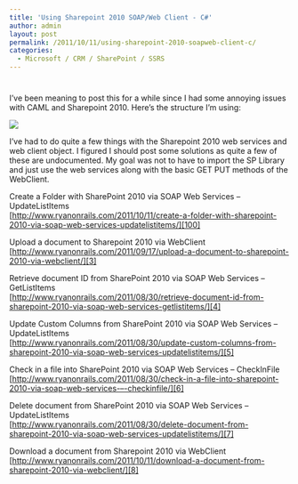 ```yaml
---
title: 'Using Sharepoint 2010 SOAP/Web Client - C#'
author: admin
layout: post
permalink: /2011/10/11/using-sharepoint-2010-soapweb-client-c/
categories:
  - Microsoft / CRM / SharePoint / SSRS
---
```

# 

I’ve been meaning to post this for a while since I had some annoying issues with CAML and Sharepoint 2010. Here’s the structure I’m using:

![][2]

 [2]: /images/old/sp2010_structure.bmp

I’ve had to do quite a few things with the Sharepoint 2010 web services and web client object. I figured I should post some solutions as quite a few of these are undocumented. My goal was not to have to import the SP Library and just use the web services along with the basic GET PUT methods of the WebClient.

Create a Folder with SharePoint 2010 via SOAP Web Services – UpdateListItems  
[http://www.ryanonrails.com/2011/10/11/create-a-folder-with-sharepoint-2010-via-soap-web-services-updatelistitems/][100]

 [100]: http://www.ryanonrails.com/2011/10/11/create-a-folder-with-sharepoint-2010-via-soap-web-services-updatelistitems/ "http://www.ryanonrails.com/2011/10/11/create-a-folder-with-sharepoint-2010-via-soap-web-services-updatelistitems/"

Upload a document to Sharepoint 2010 via WebClient  
[http://www.ryanonrails.com/2011/09/17/upload-a-document-to-sharepoint-2010-via-webclient/][3]

 [3]: http://www.ryanonrails.com/2011/09/17/upload-a-document-to-sharepoint-2010-via-webclient/ "http://www.ryanonrails.com/2011/09/17/upload-a-document-to-sharepoint-2010-via-webclient/"

Retrieve document ID from SharePoint 2010 via SOAP Web Services – GetListItems  
[http://www.ryanonrails.com/2011/08/30/retrieve-document-id-from-sharepoint-2010-via-soap-web-services-getlistitems/][4]

 [4]: http://www.ryanonrails.com/2011/08/30/retrieve-document-id-from-sharepoint-2010-via-soap-web-services-getlistitems/ "http://www.ryanonrails.com/2011/08/30/retrieve-document-id-from-sharepoint-2010-via-soap-web-services-getlistitems/"

Update Custom Columns from SharePoint 2010 via SOAP Web Services – UpdateListItems  
[http://www.ryanonrails.com/2011/08/30/update-custom-columns-from-sharepoint-2010-via-soap-web-services-updatelistitems/][5]

 [5]: http://www.ryanonrails.com/2011/08/30/update-custom-columns-from-sharepoint-2010-via-soap-web-services-updatelistitems/ "http://www.ryanonrails.com/2011/08/30/update-custom-columns-from-sharepoint-2010-via-soap-web-services-updatelistitems/"

Check in a file into SharePoint 2010 via SOAP Web Services – CheckInFile  
[http://www.ryanonrails.com/2011/08/30/check-in-a-file-into-sharepoint-2010-via-soap-web-services-–-checkinfile/][6]

 [6]: http://www.ryanonrails.com/2011/08/30/check-in-a-file-into-sharepoint-2010-via-soap-web-services-–-checkinfile/ "http://www.ryanonrails.com/2011/08/30/check-in-a-file-into-sharepoint-2010-via-soap-web-services-–-checkinfile/"

Delete document from SharePoint 2010 via SOAP Web Services – UpdateListItems  
[http://www.ryanonrails.com/2011/08/30/delete-document-from-sharepoint-2010-via-soap-web-services-updatelistitems/][7]

 [7]: http://www.ryanonrails.com/2011/08/30/delete-document-from-sharepoint-2010-via-soap-web-services-updatelistitems/ "http://www.ryanonrails.com/2011/08/30/delete-document-from-sharepoint-2010-via-soap-web-services-updatelistitems/"

Download a document from Sharepoint 2010 via WebClient  
[http://www.ryanonrails.com/2011/10/11/download-a-document-from-sharepoint-2010-via-webclient/][8]

 [8]: http://www.ryanonrails.com/2011/10/11/download-a-document-from-sharepoint-2010-via-webclient/ "http://www.ryanonrails.com/2011/10/11/download-a-document-from-sharepoint-2010-via-webclient/"